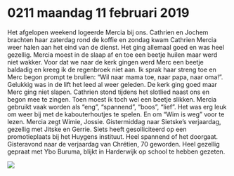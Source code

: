 # 0211 maandag 11 februari 2019
Het afgelopen weekend logeerde Mercia bij ons. Cathrien en Jochem brachten haar zaterdag rond de koffie en zondag kwam Cathrien Mercia weer halen aan het eind van de dienst. Het ging allemaal goed en was heel gezellig. Mercia moest in de slaap af en toe een beetje huilen maar werd niet wakker. Voor dat we naar de kerk gingen werd Merc een beetje baldadig en kreeg ik de regenbroek niet aan. Ik sprak haar streng toe en Merc begon prompt te brullen: “Wil naar mama toe, naar papa, naar oma!”. Gelukkig was in de lift het leed al weer geleden. De kerk ging goed maar Merc ging niet slapen. Cathrien stond tijdens het slotlied naast ons en begon mee te zingen. Toen moest ik toch wel een beetje slikken.
Mercia gebruikt vaak worden als “eng”, “spannend”, “boos”, “lief”. Het was erg leuk om weer bij met de kabouterhoutjes te spelen. En om “Wim is weg” voor te lezen. Mercia zegt Wimie, Jossie.
Gistermiddag naar Sietske’s verjaardag, gezellig met Jitske en Gerrie. Siets heeft gesolliciteerd op een promotieplaats bij het Huygens instituut. Heel spannend of het doorgaat.
Gisteravond naar de verjaardag van Chrétien, 70 geworden. Heel gezellig gepraat met Ybo Buruma, blijkt in Harderwijk op school te hebben gezeten.

![](Screenshot_2024-12-12-08-18-33-383_cn.wps.xiaomi.abroad.lite-edit.jpg)
